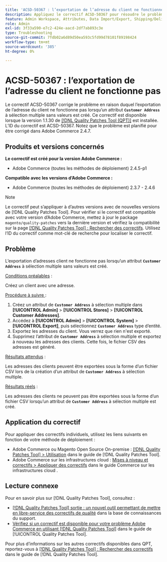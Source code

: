```yaml
---
title: 'ACSD-50367 : l’exportation de l’adresse du client ne fonctionne pas avec l’attribut à sélection multiple'
description: Appliquez le correctif ACSD-50367 pour résoudre le problème d’Adobe Commerce en raison duquel l’exportation de l’adresse du client ne fonctionne pas lors de la création d’un attribut **`Adresse du client`** à sélection multiple sans valeurs.
feature: Admin Workspace, Attributes, Data Import/Export, Shipping/Delivery
role: Admin
exl-id: 3f33a590-e7c2-424e-aacd-2df7ab893c3e
type: Troubleshooting
source-git-commit: 7fdb02a6d89d50ea593c5fd99d78101f89198424
workflow-type: tm+mt
source-wordcount: '385'
ht-degree: 0%

---
```


# ACSD-50367 : l’exportation de l’adresse du client ne fonctionne pas

Le correctif ACSD-50367 corrige le problème en raison duquel l’exportation de l’adresse du client ne fonctionne pas lorsqu’un attribut **`Customer Address`** à sélection multiple sans valeurs est créé. Ce correctif est disponible lorsque la version 1.1.30 de [[!DNL Quality Patches Tool (QPT)]](https://experienceleague.adobe.com/en/docs/commerce-operations/tools/quality-patches-tool/quality-patches-tool-to-self-serve-quality-patches) est installée. L’ID du correctif est ACSD-50367. Notez que le problème est planifié pour être corrigé dans Adobe Commerce 2.4.7.

## Produits et versions concernés

**Le correctif est créé pour la version Adobe Commerce :**

* Adobe Commerce (toutes les méthodes de déploiement) 2.4.5-p1

**Compatible avec les versions d’Adobe Commerce :**

* Adobe Commerce (toutes les méthodes de déploiement) 2.3.7 - 2.4.6

>[!NOTE]
>
>Le correctif peut s’appliquer à d’autres versions avec de nouvelles versions de [!DNL Quality Patches Tool]. Pour vérifier si le correctif est compatible avec votre version d’Adobe Commerce, mettez à jour le package `magento/quality-patches` vers la dernière version et vérifiez la compatibilité sur la page [[!DNL Quality Patches Tool] : Rechercher des correctifs](https://experienceleague.adobe.com/tools/commerce-quality-patches/index.html). Utilisez l’ID du correctif comme mot-clé de recherche pour localiser le correctif.

## Problème

L’exportation d’adresses client ne fonctionne pas lorsqu’un attribut **`Customer Address`** à sélection multiple sans valeurs est créé.

<u>Conditions préalables</u> :

Créez un client avec une adresse.

<u>Procédure à suivre </u> :

1. Créez un attribut de **`Customer Address`** à sélection multiple dans **[!UICONTROL Admin]** > **[!UICONTROL Stores]** > **[!UICONTROL Customer Addresses]**.
1. Accédez à **[!UICONTROL Admin]** > **[!UICONTROL System]** > **[!UICONTROL Export]**, puis sélectionnez **`Customer Address`** type d’entité.
1. Exportez les adresses du client. Vous verrez que rien n&#39;est exporté.
1. Supprimez l’attribut de **`Customer Address`** à sélection multiple et exportez à nouveau les adresses des clients. Cette fois, le fichier CSV des adresses est généré.

<u>Résultats attendus</u> :

Les adresses des clients peuvent être exportées sous la forme d’un fichier CSV lors de la création d’un attribut de **`Customer Address`** à sélection multiple.

<u>Résultats réels</u> :

Les adresses des clients ne peuvent pas être exportées sous la forme d’un fichier CSV lorsqu’un attribut de **`Customer Address`** à sélection multiple est créé.

## Application du correctif

Pour appliquer des correctifs individuels, utilisez les liens suivants en fonction de votre méthode de déploiement :

* Adobe Commerce ou Magento Open Source On-premise : [[!DNL Quality Patches Tool] > Utilisation](/help/tools/quality-patches-tool/usage.md) dans le guide de [!DNL Quality Patches Tool].
* Adobe Commerce sur les infrastructures cloud : [Mises à niveau et correctifs > Appliquer des correctifs](https://experienceleague.adobe.com/docs/commerce-cloud-service/user-guide/develop/upgrade/apply-patches.html) dans le guide Commerce sur les infrastructures cloud .

## Lecture connexe

Pour en savoir plus sur [!DNL Quality Patches Tool], consultez :

* [[!DNL Quality Patches Tool] sortie : un nouvel outil permettant de mettre en libre-service des correctifs de qualité](https://experienceleague.adobe.com/en/docs/commerce-operations/tools/quality-patches-tool/quality-patches-tool-to-self-serve-quality-patches) dans la base de connaissances du support.
* [Vérifiez si un correctif est disponible pour votre problème Adobe Commerce en utilisant [!DNL Quality Patches Tool]](/help/tools/quality-patches-tool/patches-available-in-qpt/check-patch-for-magento-issue-with-magento-quality-patches.md) dans le guide de [!UICONTROL Quality Patches Tool].


Pour plus d’informations sur les autres correctifs disponibles dans QPT, reportez-vous à [[!DNL Quality Patches Tool] : Rechercher des correctifs](https://experienceleague.adobe.com/tools/commerce-quality-patches/index.html) dans le guide de [!DNL Quality Patches Tool].
